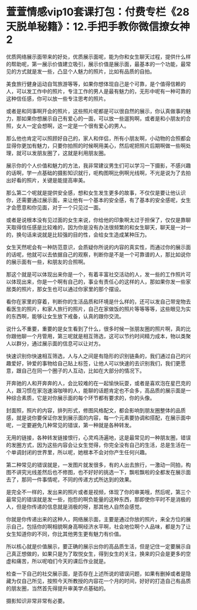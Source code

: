 # 萱萱情感vip10套课打包：付费专栏《28天脱单秘籍》：12.手把手教你微信撩女神2

优质网络展示面带来的好处，优质展示面呢，能为你和女生聊天过程，提供什么样的帮助呢，第一展示价值建立吸引，展示价值是展示面，最基本的一个功能，最常见的方式就是发一些，凸显个人魅力的照片，比如有品质的自拍。

美食旅行健身运动自驾旅游等等，如果你想体现自己是个可靠，是个值得信赖的人，可以发工作中的照片，专注工作的男人是最有魅力的，无形中呢有一种可靠的这种信任感，你可以放一些专注思考的照片。

或者是和同事啊开会的照片，这些照片呢都是可以很自然的展示，你认真做事的魅力，那如果你想展示自己有爱心的一面，可以放一些遛狗啊，或者是和小朋友的合照，女人一定会想啊，这一定是一个很有爱心的男人。

那么他也肯定可以照顾好自己的，家人和伴侣，所有小朋友啊，小动物的合照都会显得你更加有魅力，只要你拍照的时候啊用美心，然后呢把照片后期啊做一些啊处理，就可以发朋友圈了，这就是利用朋友圈。

展示你的个人价值和魅力的方法，我非常建议男生们可以学习一下摄影，不感兴趣的话啊，学一点基础的摄影知识就行，呃构图啊比例啊光线啊，不光是说为了去拍出好看的照片，关键是能提高审美。

那么第二个呢就是提供安全感，想和女生发生更多的故事，不仅仅是要让他认识你，还需要通过展示面，来让他有一个基本的安全感，有了基本的安全感呢，女生才会愿意和你见面，对于一个只见过一面。

或者是说根本没有见过面的女生来说，你给他的印象啊太过于担保了，仅仅是靠聊天取得信任感是比较难的，因为你是没有办法很频繁的和女生聊天，聊天是一对一的，换句话来说就是比较强的目的性，会给女生造成某种压力。

女生天然呢会有一种防范意识，会质疑你所说的内容的真实性，而通过你的展示面的话呢，他就可以去依据自己的观察，判断你是不是一个可靠谱的人，那比如说你的展示面有一些，和朋友的合照啊。

那这个就是可以体现出来你是一个，有着丰富社交活动的人，发一些的工作照片可以体现出来，你是一个啊有自己的，事业有责任心的这样的人，那如果你发一些家居类的照片，那女生也可以通过你家里的那个摆设。

看你在家里的穿着，判断你的生活品质和环境是什么样的，还可以发自己带宠物去看医生的照片，和家人旅行的照片，自己在家做饭的照片等等等等，这些眼见为实的东西啊，能够让女生放下戒备，认真的跟你交流。

说什么不重要，重要的是女生看到了什么，很多时候一张朋友圈的照片啊，真的比你跟他聊一个月管用，第三呢就是相互筛选，这可以节约时间精力成本，物以类聚人以群分，通过展示面的信息可以让对方。

快速识别你快速相互筛选，人与人之间是有隐形的识别链条的，我们通过自己的兴趣爱好，钟爱的事物给自己贴上标签，让他人可以快速的去识别我们，我们更愿意，跟自己在同一个圈子的人互动，比如在大部分的情况下。

开奔驰的人和开奔奔的人，会比较难的在一起愉快玩耍，或者是喜欢泡在星巴克的人，跟习惯在家泡速溶咖啡的人，能聊的话题肯定也不会多，高品质的展示面是一种综合素质，它是对你展示面的每个环节都有要求的，你的头像。

封面照，照片的内容，排列形式，修图风格配文，都会影响到朋友圈整体的品质感，就是说你要保证你发到展示面的内容，每一个元素要协调和搭配，在展示面中呢，一定要避免几种常见的错误，第一种就是各种转发。

无用的链接，各种转发链接恨行，心灵鸡汤遍地，这是最常见的一种朋友圈，错误的发圈方式，因为这些内容会让女生觉得，你完全没有自己的生活，总是生活在一个单调封闭的世界里，所以呢，她根本不会对你产生任何兴趣。

第二种常见的错误就是，一发图片就发很多，有的人出去旅行，一激动一同拍，构图不讲究光线差然后也不修图，也不好好的挑选一下，飘啦飘啦的全都发在展示面去了，那同一件事情呢，不同的传递方式所达到的效果。

是完全不一样的，发出来的照片或者是视频，体现了你的审美哦，然后呢，第三个最常见的错误就是发一些，抱怨的啊负能量的这种东西，那即使你平时不是消极的人，但是你传递的信息就是消极的呀，那其他人自然会感觉。

你就是你传递出来的这种人，网络展示面，主要是通过你放的照片，来全方位的展示自己，包括你的啊相貌啊身高啊经济水平啊，社会地位啊个人品味，都是为了让女生知道你的不同，你比其他男生更有魅力有价值。

所以核心就是价值展示，要正确的展示出你的高品质生活，但是记住一定要展示自己真正想做的，如果只是为了取悦女生，得到女生的关注，换来的只会是更多的空虚和痛苦，所以呢咱们今天的课后作业就是。

检查一下自己的社交展示面，是否存在上述所说的错误问题，如果有删掉或者是隐藏为仅自己所见，按照今天所教授的内容花一个月的时间，好好的打造自己有品质的朋友圈，当然首先得提升审美学点基础的。

摄影知识非常非常有必要。
